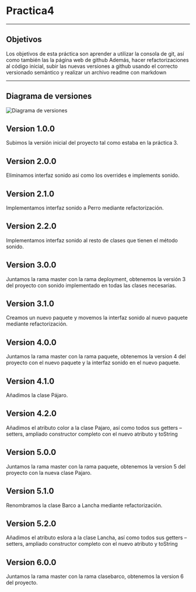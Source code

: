 # Practica4

---

## Objetivos

Los objetivos de esta práctica son aprender a utilizar la consola de git, así como también las la página web de github
Además, hacer refactorizaciones al código inicial, subir las nuevas versiones a github usando el correcto versionado semántico y realizar un archivo readme con markdown

---

## Diagrama de versiones

![Diagrama de versiones](https://ibb.co/CHTjFz0)

## Version 1.0.0

Subimos la versión inicial del proyecto tal como estaba en la práctica 3.

## Version 2.0.0

Eliminamos interfaz sonido asi como los overrides e implements sonido.

## Version 2.1.0

Implementamos interfaz sonido a Perro mediante refactorización.

## Version 2.2.0

Implementamos interfaz sonido al resto de clases que tienen el método sonido.

## Version 3.0.0

Juntamos la rama master con la rama deployment, obtenemos la versión 3 del proyecto con sonido implementado en todas las clases necesarias.

## Version 3.1.0

Creamos un nuevo paquete y movemos la interfaz sonido al nuevo paquete mediante refactorización.

## Version 4.0.0

Juntamos la rama master con la rama paquete, obtenemos la version 4 del proyecto con el nuevo paquete y la interfaz sonido en el nuevo paquete.

## Version 4.1.0

Añadimos la clase Pájaro.

## Version 4.2.0

Añadimos el atributo color a la clase Pajaro, así como todos sus getters – setters, ampliado constructor completo con el nuevo atributo y toString

## Version 5.0.0

Juntamos la rama master con la rama paquete, obtenemos la version 5 del proyecto con la nueva clase Pajaro.

## Version 5.1.0

Renombramos la clase Barco a Lancha mediante refactorización.

## Version 5.2.0

Añadimos el atributo eslora a la clase Lancha, así como todos sus getters – setters, ampliado constructor completo con el nuevo atributo y toString

## Version 6.0.0

Juntamos la rama master con la rama clasebarco, obtenemos la version 6 del proyecto.
